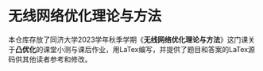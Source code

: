 # 无线网络优化理论与方法

本仓库存放了同济大学2023学年秋季学期《**无线网络优化理论与方法**》这门课关于**凸优化**的课堂小测与课后作业，用LaTex编写，并提供了题目和答案的LaTex源码供其他读者参考和修改。

